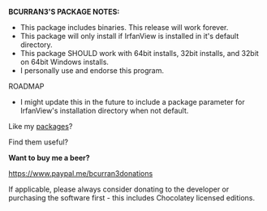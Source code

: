 **BCURRAN3'S PACKAGE NOTES:**

* This package includes binaries. This release will work forever.
* This package will only install if IrfanView is installed in it's default directory.
* This package SHOULD work with 64bit installs, 32bit installs, and 32bit on 64bit Windows installs.
* I personally use and endorse this program.

ROADMAP
* I might update this in the future to include a package parameter for IrfanView's installation directory when not default.

Like my [packages](https://chocolatey.org/profiles/bcurran3)? 

Find them useful?

**Want to buy me a beer?**

https://www.paypal.me/bcurran3donations

If applicable, please always consider donating to the developer or purchasing the software first - this includes Chocolatey licensed editions.